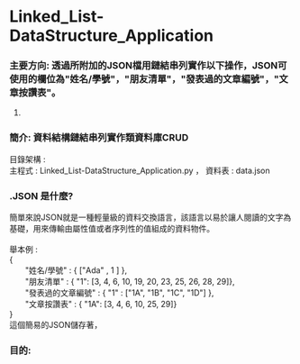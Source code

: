 # Linked_List-DataStructure_Application
### 主要方向: 透過所附加的JSON檔用鏈結串列實作以下操作，JSON可使用的欄位為"姓名/學號"，"朋友清單"，"發表過的文章編號"，"文章按讚表"。
1.
### 簡介: 資料結構鏈結串列實作類資料庫CRUD
目錄架構 : <br>
主程式 : Linked_List-DataStructure_Application.py ， 資料表 : data.json
### .JSON 是什麼?<br>
簡單來說JSON就是一種輕量級的資料交換語言，該語言以易於讓人閱讀的文字為基礎，用來傳輸由屬性值或者序列性的值組成的資料物件。<br><br>
舉本例 : <br>
{<br>
&emsp;&emsp;"姓名/學號" : { ["Ada" , 1 ] },<br>
&emsp;&emsp;"朋友清單" : { "1": [3, 4, 6, 10, 19, 20, 23, 25, 26, 28, 29]},<br>
&emsp;&emsp;"發表過的文章編號" : { "1" : ["1A", "1B", "1C", "1D"] },<br>
&emsp;&emsp;"文章按讚表" : { "1A": [3, 4, 6, 10, 25, 29]}<br>
}<br>
這個簡易的JSON儲存著，
### 目的: 

